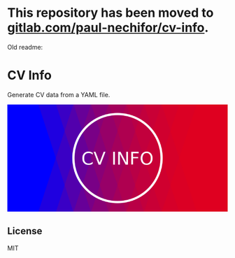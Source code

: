 # This repository has been moved to [gitlab.com/paul-nechifor/cv-info](http://gitlab.com/paul-nechifor/cv-info).

Old readme:

# CV Info

Generate CV data from a YAML file.

![package cover](screenshot.png)

## License

MIT
